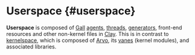 # Userspace {#userspace}

**Userspace** is composed of [Gall](gall.md) [agents](agent.md), [threads](thread.md), [generators](generator.md), front-end resources and other non-kernel files in [Clay](clay.md). This is in contrast to [kernelspace](kernel.md), which is composed of [Arvo](arvo.md), its [vanes](vane.md) (kernel modules), and associated libraries.
